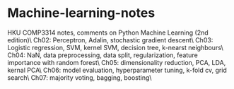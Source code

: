 # Machine-learning-notes
HKU COMP3314 notes, comments on Python Machine Learning (2nd edition)\                                                          Ch02: Perceptron, Adalin, stochastic gradient descent\                                                                          Ch03: Logistic regression, SVM, kernel SVM, decision tree, k-nearst neighbours\                                                  Ch04: NaN, data preprocessing, data split, regularization, feature importance with random forest\                          Ch05: dimensionality reduction, PCA, LDA, kernal PCA\                                                                            Ch06: model evaluation, hyperparameter tuning, k-fold cv, grid search\                                                          Ch07: majority voting, bagging, boosting\
